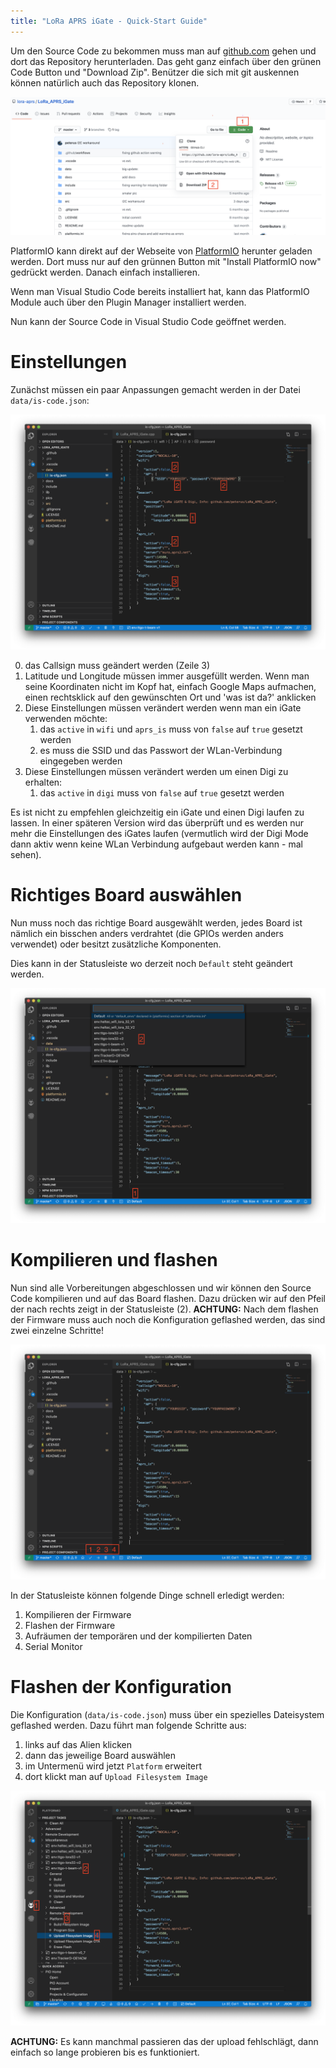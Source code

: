 ```yaml
---
title: "LoRa APRS iGate - Quick-Start Guide"
---
```


Um den Source Code zu bekommen muss man auf [github.com](https://github.com/lora-aprs/LoRa_APRS_iGate) gehen und dort das Repository herunterladen. Das geht ganz einfach über den grünen Code Button und "Download Zip". Benützer die sich mit git auskennen können natürlich auch das Repository klonen.

![github code](/assets/docs/github_code.png)

PlatformIO kann direkt auf der Webseite von [PlatformIO](https://platformio.org/) herunter geladen werden. Dort muss nur auf den grünnen Button mit "Install PlatformIO now" gedrückt werden. Danach einfach installieren.

Wenn man Visual Studio Code bereits installiert hat, kann das PlatformIO Module auch über den Plugin Manager installiert werden.

Nun kann der Source Code in Visual Studio Code geöffnet werden.

Einstellungen
===

Zunächst müssen ein paar Anpassungen gemacht werden in der Datei `data/is-code.json`:

![iGate settings](/assets/docs/iGate_settings.png)

0. das Callsign muss geändert werden (Zeile 3)
1. Latitude und Longitude müssen immer ausgefüllt werden. Wenn man seine Koordinaten nicht im Kopf hat, einfach Google Maps aufmachen, einen rechtsklick auf den gewünschten Ort und 'was ist da?' anklicken
2. Diese Einstellungen müssen verändert werden wenn man ein iGate verwenden möchte:
    1. das `active` in `wifi` und `aprs_is` muss von `false` auf `true` gesetzt werden
    2. es muss die SSID und das Passwort der WLan-Verbindung eingegeben werden
3. Diese Einstellungen müssen verändert werden um einen Digi zu erhalten:
    1. das `active` in `digi` muss von `false` auf `true` gesetzt werden

Es ist nicht zu empfehlen gleichzeitig ein iGate und einen Digi laufen zu lassen. In einer späteren Version wird das überprüft und es werden nur mehr die Einstellungen des iGates laufen (vermutlich wird der Digi Mode dann aktiv wenn keine WLan Verbindung aufgebaut werden kann - mal sehen).

Richtiges Board auswählen
===

Nun muss noch das richtige Board ausgewählt werden, jedes Board ist nämlich ein bisschen anders verdrahtet (die GPIOs werden anders verwendet) oder besitzt zusätzliche Komponenten.

Dies kann in der Statusleiste wo derzeit noch `Default` steht geändert werden.

![choos board](/assets/docs/choos_board.png)

Kompilieren und flashen
===

Nun sind alle Vorbereitungen abgeschlossen und wir können den Source Code kompilieren und auf das Board flashen.
Dazu drücken wir auf den Pfeil der nach rechts zeigt in der Statusleiste (2).
**ACHTUNG:** Nach dem flashen der Firmware muss auch noch die Konfiguration geflashed werden, das sind zwei einzelne Schritte!

![statusleiste](/assets/docs/statusleiste.png)

In der Statusleiste können folgende Dinge schnell erledigt werden:
1. Kompilieren der Firmware
2. Flashen der Firmware
3. Aufräumen der temporären und der kompilierten Daten
4. Serial Monitor

Flashen der Konfiguration
===

Die Konfiguration (`data/is-code.json`) muss über ein spezielles Dateisystem geflashed werden.
Dazu führt man folgende Schritte aus:

1. links auf das Alien klicken
2. dann das jeweilige Board auswählen
3. im Untermenü wird jetzt `Platform` erweitert
4. dort klickt man auf `Upload Filesystem Image`

![upload_filesystem](/assets/docs/upload_filesystem.png)

**ACHTUNG:** Es kann manchmal passieren das der upload fehlschlägt, dann einfach so lange probieren bis es funktioniert.
